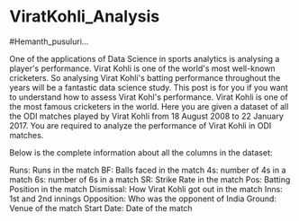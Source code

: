 # ViratKohli_Analysis
#Hemanth_pusuluri...


One of the applications of Data Science in sports analytics is analysing a player's performance. Virat Kohli is one of the world's most well-known cricketers. So analysing Virat Kohli's batting performance throughout the years will be a fantastic data science study. This post is for you if you want to understand how to assess Virat Kohl's performance.
Virat Kohli is one of the most famous cricketers in the world. Here you are given a dataset of all the ODI matches played by Virat Kohli from 18 August 2008 to 22 January 2017. You are required to analyze the performance of Virat Kohli in ODI matches.

Below is the complete information about all the columns in the dataset:

Runs: Runs in the match
BF: Balls faced in the match
4s: number of 4s in a match
6s: number of 6s in a match
SR: Strike Rate in the match
Pos: Batting Position in the match
Dismissal: How Virat Kohli got out in the match
Inns: 1st and 2nd innings
Opposition: Who was the opponent of India
Ground: Venue of the match
Start Date: Date of the match
